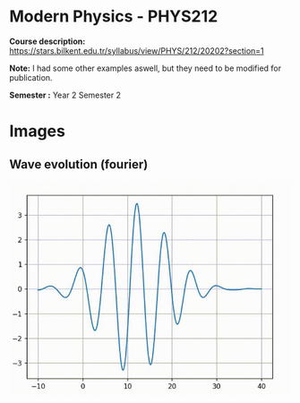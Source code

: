 # Modern Physics - PHYS212
**Course description:** https://stars.bilkent.edu.tr/syllabus/view/PHYS/212/20202?section=1

**Note:** I had some other examples aswell, but they need to be modified for publication.

**Semester :** Year 2 Semester 2

# Images
## Wave evolution (fourier)

![wave](assets/wave_pac.gif)


